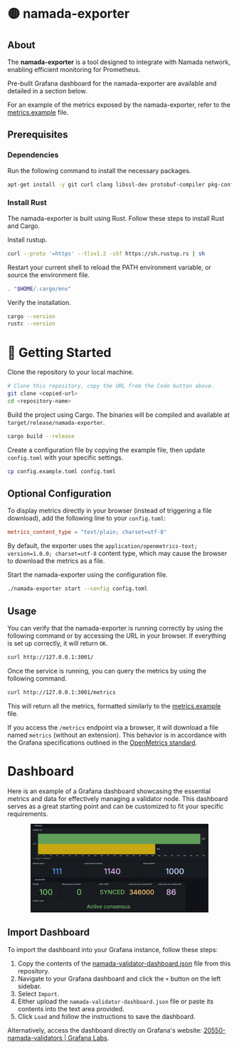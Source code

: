 # 🟡 namada-exporter

## About 

The **namada-exporter** is a tool designed to integrate with Namada network, enabling efficient monitoring for Prometheus.

Pre-built Grafana dashboard for the namada-exporter are available and detailed in a section below.

For an example of the metrics exposed by the namada-exporter, refer to the [metrics.example](metrics.example) file.

## Prerequisites

### Dependencies
Run the following command to install the necessary packages.

```bash
apt-get install -y git curl clang libssl-dev protobuf-compiler pkg-config
```

### Install Rust
The namada-exporter is built using Rust. Follow these steps to install Rust and Cargo.

Install rustup.
```sh
curl --proto '=https' --tlsv1.2 -sSf https://sh.rustup.rs | sh
```
Restart your current shell to reload the PATH environment variable, or source the environment file.
```sh
. "$HOME/.cargo/env" 
```

Verify the installation.
```sh
cargo --version
rustc --version
```

# 🚀 Getting Started

Clone the repository to your local machine.
```sh
# Clone this repository, copy the URL from the Code button above.
git clone <copied-url>
cd <repository-name>
```

Build the project using Cargo. The binaries will be compiled and available at `target/release/namada-exporter`.
```sh 
cargo build --release
```

Create a configuration file by copying the example file, then update `config.toml` with your specific settings.
```sh 
cp config.example.toml config.toml
```
## Optional Configuration

To display metrics directly in your browser (instead of triggering a file download), add the following line to your `config.toml`:

```toml
metrics_content_type = "text/plain; charset=utf-8"
```

By default, the exporter uses the ```application/openmetrics-text; version=1.0.0; charset=utf-8``` content type, which may cause the browser to download the metrics as a file.

Start the namada-exporter using the configuration file.
```sh
./namada-exporter start --config config.toml
```

## Usage

You can verify that the namada-exporter is running correctly by using the following command or by accessing the URL in your browser. If everything is set up correctly, it will return `OK`.

```sh
curl http://127.0.0.1:3001/
```

Once the service is running, you can query the metrics by using the following command.

```sh
curl http://127.0.0.1:3001/metrics
```

This will return all the metrics, formatted similarly to the [metrics.example](metrics.example) file.

If you access the `/metrics` endpoint via a browser, it will download a file named `metrics` (without an extension). This behavior is in accordance with the Grafana specifications outlined in the [OpenMetrics standard](https://github.com/prometheus/OpenMetrics/blob/main/specification/OpenMetrics.md#overall-structure).

# Dashboard

Here is an example of a Grafana dashboard showcasing the essential metrics and data for effectively managing a validator node. This dashboard serves as a great starting point and can be customized to fit your specific requirements.

<div style="text-align: center;"><img src="Dashboard-Example.png" alt="Dashboard Example" width="400"/></div>

## Import Dashboard

To import the dashboard into your Grafana instance, follow these steps:

1. Copy the contents of the [namada-validator-dashboard.json](./namada-validator-dashboard.json) file from this repository.
2. Navigate to your Grafana dashboard and click the `+` button on the left sidebar.
3. Select `Import`.
4. Either upload the `namada-validator-dashboard.json` file or paste its contents into the text area provided.
5. Click `Load` and follow the instructions to save the dashboard.

Alternatively, access the dashboard directly on Grafana's website: [20550-namada-validators | Grafana Labs](https://grafana.com/grafana/dashboards/20550-namada-validators/).
